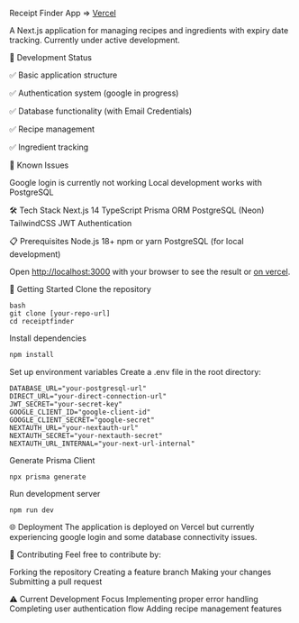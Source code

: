 Receipt Finder App => [Vercel](https://recipe-finder-six-xi.vercel.app/)

A Next.js application for managing recipes and ingredients with expiry date tracking. Currently under active development.

🚧 Development Status 

✅ Basic application structure

✅ Authentication system (google in progress)

✅ Database functionality (with Email Credentials)

✅ Recipe management 

✅ Ingredient tracking

🔧 Known Issues

Google login is currently not working 
Local development works with PostgreSQL

🛠️ Tech Stack
Next.js 14
TypeScript
Prisma ORM
PostgreSQL (Neon)
TailwindCSS
JWT Authentication

📋 Prerequisites
Node.js 18+
npm or yarn
PostgreSQL (for local development)<br>

Open [http://localhost:3000](http://localhost:3000) with your browser to see the result or [on vercel](https://recipe-finder-six-xi.vercel.app/).
<br>

🚀 Getting Started
Clone the repository
```
bash
git clone [your-repo-url]
cd receiptfinder
```
Install dependencies
```bash
npm install
```
Set up environment variables Create a .env file in the root directory:
```
DATABASE_URL="your-postgresql-url"
DIRECT_URL="your-direct-connection-url"
JWT_SECRET="your-secret-key"
GOOGLE_CLIENT_ID="google-client-id"
GOOGLE_CLIENT_SECRET="google-secret"
NEXTAUTH_URL="your-nextauth-url"
NEXTAUTH_SECRET="your-nextauth-secret"
NEXTAUTH_URL_INTERNAL="your-next-url-internal"
```
Generate Prisma Client
```
npx prisma generate
```
Run development server
```
npm run dev
```

🌐 Deployment
The application is deployed on Vercel but currently experiencing google login and some database connectivity issues. 

🤝 Contributing
Feel free to contribute by:

Forking the repository
Creating a feature branch
Making your changes
Submitting a pull request

⚠️ Current Development Focus
Implementing proper error handling
Completing user authentication flow
Adding recipe management features
